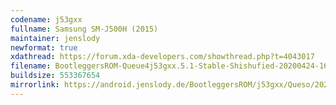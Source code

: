 ```yaml
---
codename: j53gxx
fullname: Samsung SM-J500H (2015)
maintainer: jenslody
newformat: true
xdathread: https://forum.xda-developers.com/showthread.php?t=4043017
filename: BootleggersROM-Queue4j53gxx.5.1-Stable-Shishufied-20200424-162046.zip
buildsize: 553367654
mirrorlink: https://android.jenslody.de/BootleggersROM/j53gxx/Queso/20200424-162046/
---
```


